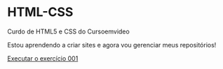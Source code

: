 # HTML-CSS
Curdo de HTML5 e CSS do Cursoemvideo

Estou aprendendo a criar sites e agora vou gerenciar meus repositórios!

<a href= "arthur-aka-akuno.github.io/HTML-CSS/main/exercícios/ex001/index.html">Executar o exercício 001</a>